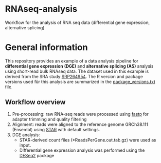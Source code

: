 # RNAseq-analysis
Workflow for the analysis of RNA seq data (differential gene expression, alternative splicing)

# General information
This repository provides an example of a data analysis pipeline for **differential gene expression (DGE)** and **alternative splicing (AS)** analysis using short-read bulk RNAseq data.
The dataset used in this example is derived from the SRA study [SRP264954](https://www.ncbi.nlm.nih.gov/sra/?term=SRP264954). 
The R version and package versions used für this analysis are summarized in the [package_versions.txt](https://github.com/stefan-meinke/RNAseq-analysis/blob/main/results/package_versions.txt) file.

## Workflow overview
1. Pre-processing: raw RNA-seq reads were processed using [fastp](https://github.com/OpenGene/fastp) for adapter trimming and quality filtering
2. Alignment: reads were aligned to the reference genome GRCh38.111 (Ensembl) using [STAR](https://github.com/alexdobin/STAR) with default settings.
3. DGE analysis:
   - STAR-derived count files (*ReadsPerGene.out.tab.gz) were used as input.
   - Differential gene expression analysis was performed using the [DESeq2](https://bioconductor.org/packages/devel/bioc/vignettes/DESeq2/inst/doc/DESeq2.html) package

